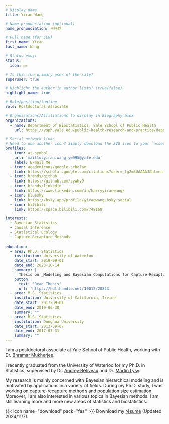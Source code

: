 ```yaml
---
# Display name
title: Yiran Wang

# Name pronunciation (optional)
name_pronunciation: 王祎然

# Full name (for SEO)
first_name: Yiran
last_name: Wang

# Status emoji
status:
  icon: 💤

# Is this the primary user of the site?
superuser: true

# Highlight the author in author lists? (true/false)
highlight_name: true

# Role/position/tagline
role: Postdoctoral Associate

# Organizations/Affiliations to display in Biography blox
organizations:
  - name: Department of Biostatistics, Yale School of Public Health
    url: https://ysph.yale.edu/public-health-research-and-practice/department-research/biostatistics/

# Social network links
# Need to use another icon? Simply download the SVG icon to your `assets/media/icons/` folder.
profiles:
  - icon: at-symbol
    url: 'mailto:yiran.wang.yw995@yale.edu'
    label: E-mail Me
  - icon: academicons/google-scholar
    link: https://scholar.google.com/citations?user=_lgZm3UAAAAJ&hl=en
  - icon: brands/github
    link: https://github.com/zywhy9
  - icon: brands/linkedin
    link: https://www.linkedin.com/in/harryyiranwang/
  - icon: bluesky
    link: https://bsky.app/profile/yiranwang.bsky.social
  - icon: bilibili
    link: https://space.bilibili.com/749168

interests:
  - Bayesian Statistics
  - Causal Inference
  - Statistical Ecology
  - Capture-Recapture Methods
  
education:
  - area: Ph.D. Statistics
    institution: University of Waterloo
    date_start: 2019-09-01
    date_end: 2023-10-14
    summary: |
      Thesis on _Modeling and Bayesian Computations for Capture-Recapture Studies_. Supervised by Dr. [Audrey Béliveau](https://uwaterloo.ca/scholar/a2belive/home) and Dr. [Martin Lysy](https://uwaterloo.ca/statistics-and-actuarial-science/people-profiles/martin-lysy). 
    button:
      text: 'Read Thesis'
      url: 'https://hdl.handle.net/10012/20823'
  - area: M.S. Statistics
    institution: University of California, Irvine
    date_start: 2017-09-01
    date_end: 2019-06-30
    summary: ""
  - area: B.S. Statistics
    institution: Donghua University
    date_start: 2013-09-07
    date_end: 2017-07-31
    summary: ""
---
```


I am a postdoctoral associate at Yale School of Public Health, working with Dr. [Bhramar Mukherjee](https://ysph.yale.edu/profile/bhramar-mukherjee).

I recently graduated from the University of Waterloo for my Ph.D. in Statistics, supervised by Dr. [Audrey Béliveau](https://uwaterloo.ca/scholar/a2belive/home) and Dr. [Martin Lysy](https://uwaterloo.ca/statistics-and-actuarial-science/people-profiles/martin-lysy).  

My research is mainly concerned with Bayesian hierarchical modeling and is motivated by applications in a variety of fields. During my Ph.D. study, I was working on capture-recapture methods and population size estimation. Moreover, I am also interested in various topics in Bayesian methods. I am still learning more and more new areas of statistics and biostatistics.

{{< icon name="download" pack="fas" >}} Download my [résumé](uploads/CV.pdf) (Updated 2024/11/7).

